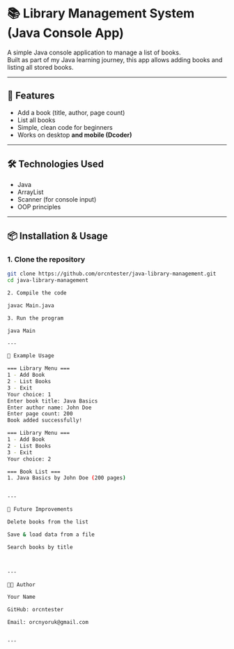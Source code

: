 # 📚 Library Management System (Java Console App)

A simple Java console application to manage a list of books.  
Built as part of my Java learning journey, this app allows adding books and listing all stored books.

---

## 🚀 Features
- Add a book (title, author, page count)
- List all books
- Simple, clean code for beginners
- Works on desktop **and mobile (Dcoder)**

---

## 🛠️ Technologies Used
- Java
- ArrayList
- Scanner (for console input)
- OOP principles

---

## 📦 Installation & Usage

### 1. Clone the repository
```bash
git clone https://github.com/orcntester/java-library-management.git
cd java-library-management

2. Compile the code

javac Main.java

3. Run the program

java Main

---

📝 Example Usage

=== Library Menu ===
1 - Add Book
2 - List Books
3 - Exit
Your choice: 1
Enter book title: Java Basics
Enter author name: John Doe
Enter page count: 200
Book added successfully!

=== Library Menu ===
1 - Add Book
2 - List Books
3 - Exit
Your choice: 2

=== Book List ===
1. Java Basics by John Doe (200 pages)


---

📌 Future Improvements

Delete books from the list

Save & load data from a file

Search books by title



---

👨‍💻 Author

Your Name

GitHub: orcntester

Email: orcnyoruk@gmail.com


---

